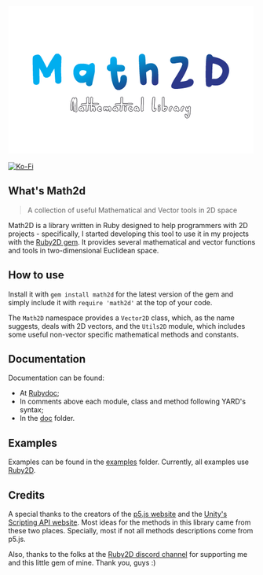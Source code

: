 ![math2d_logo](math2d_logo.png)

[![Ko-Fi](https://img.shields.io/static/v1?message=Buy%20me%20a%20coffee&logo=kofi&labelColor=ff5e5b&color=434B57&logoColor=white&label=%20)](https://ko-fi.com/ualacecafe)

## What's Math2d

> A collection of useful Mathematical and Vector tools in 2D space

Math2D is a library written in Ruby designed to help programmers with 2D projects - specifically, I started developing this tool to use it in my projects with the [Ruby2D gem](https://github.com/ruby2d/ruby2d). It provides several mathematical and vector functions and tools in two-dimensional Euclidean space.

## How to use

Install it with `gem install math2d` for the latest version of the gem and simply include it with `require 'math2d'` at the top of your code. 

The `Math2D` namespace provides a `Vector2D` class, which, as the name suggests, deals with 2D vectors, and the `Utils2D` module, which includes some useful non-vector specific mathematical methods and constants.

## Documentation

Documentation can be found:

- At [Rubydoc](https://www.rubydoc.info/gems/math2d);
- In comments above each module, class and method following YARD's syntax;
- In the [doc](doc/) folder.

## Examples

Examples can be found in the [examples](examples/) folder. Currently, all examples use [Ruby2D](https://github.com/ruby2d/ruby2d).

## Credits

A special thanks to the creators of the [p5.js website](https://p5js.org/) and the [Unity's Scripting API website](https://docs.unity3d.com/ScriptReference/). Most ideas for the methods in this library came from these two places. Specially, most if not all methods descriptions come from p5.js.

Also, thanks to the folks at the [Ruby2D discord channel](https://discord.com/invite/QBWguEasV7) for supporting me and this little gem of mine. Thank you, guys :)
